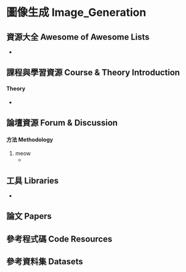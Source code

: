 # 圖像生成 Image_Generation
   
## 資源大全 Awesome of Awesome Lists
+ []()

## 課程與學習資源 Course & Theory Introduction
#### Theory
+ []()

## 論壇資源 Forum & Discussion
#### 方法 Methodology
1. meow
    + []()

## 工具 Libraries
+ []()


## 論文 Papers


## 參考程式碼 Code Resources


## 參考資料集 Datasets